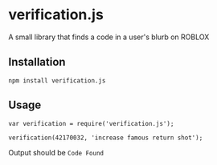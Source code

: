 verification.js
=========

A small library that finds a code in a user's blurb on ROBLOX

## Installation

  `npm install verification.js`

## Usage

    var verification = require('verification.js');

    verification(42170032, 'increase famous return shot');
  
  
  Output should be `Code Found`
